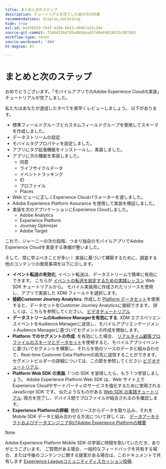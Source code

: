 ```yaml
---
title: まとめと次のステップ
description: チュートリアルを完了した後の次の作業
recommendations: display,noCatalog
hide: true
exl-id: be256529-fd4f-428b-b023-409b7a35c204
source-git-commit: f2d64236d7d5a0b56ead3fd0e69818813c907b03
workflow-type: tm+mt
source-wordcount: '464'
ht-degree: 8%

---
```


# まとめと次のステップ

おめでとうございます。「モバイルアプリでのAdobe Experience Cloudの実装」チュートリアルが完了しました。

私たちはあなたが達成したすべてを素早くレビューしましょう。 以下があります。

* 標準フィールドグループとカスタムフィールドグループを使用してスキーマを作成しました。
* データストリームの設定.
* モバイルタグプロパティを設定しました。
* アプリにタグ拡張機能をインストールし、実装しました。
* アプリに次の機能を実装しました。
   * 同意
   * ライフサイクルデータ
   * イベントトラッキング
   * ID
   * プロファイル
   * Places
* Web ビューに正しくExperience Cloudパラメーターを渡しました。
* Adobe Experience Platform Assurance を使用して実装を検証しました。
* 実装を次のアプリケーションにExperience Cloudしました。
   * Adobe Analytics
   * Experience Platform
   * Journey Optimizer
   * Adobe Target

これで、ジャーニーの次の段階、つまり独自のモバイルアプリでAdobe Experience Cloudを実装する準備が整いました。

そして、常に学ぶべきことが多い！ 実装に基づいて構築するために、調査する他のコンテンツの推奨事項を以下に示します。

* **イベント転送の有効化**. イベント転送は、データストリームで簡単に有効にできます。 こちらが [イベントの転送を設定するための実践レッスン](https://experienceleague.adobe.com/docs/platform-learn/implement-web-sdk/event-forwarding/setup-event-forwarding.html) Web SDK チュートリアルから。 モバイル実装用に作成されたリソースを使用し、アプリで実装した XDM フィールドを選択します。
* **接続Customer Journey Analytics**. 作成した [Platform データセット](platform.md)を使用すると、データセットをCustomer Journey Analyticsに接続できます。 詳しくは、こちらを参照してください。 [ビデオチュートリアル](https://experienceleague.adobe.com/docs/customer-journey-analytics-learn/tutorials/connections/connecting-customer-journey-analytics-to-data-sources-in-platform.html?lang=ja)
* **データストリームのAudience Managerを有効にする**. XDM エクスペリエンスイベントをAudience Managerに送信し、モバイルアプリエンゲージメントAudience Managerに基づいてセグメントの作成を開始します。
* **Platform でのセグメントの作成**. を有効にした場合、 [リアルタイム顧客プロファイルのスキーマとデータセット](platform.md)を使用すると、モバイルアプリイベントに基づいてセグメントを構築し、それらを他のソースのデータと組み合わせて、Real-time Customer Data Platformの宛先に送信することができます。 セグメントビルダーの詳細については、この節を参照してください [ビデオチュートリアル](https://experienceleague.adobe.com/docs/platform-learn/tutorials/audiences/create-audiences.html).
* **Platform Web SDK の実装**. 1 つの SDK を習得したら、もう 1 つ学習しましょう。 Adobe Experience Platform Web SDK は、Web サイト上でExperience Cloudやサードパーティのサービスを強化するために使用される JavaScript SDK です。 似たようなものがある [Web SDK の実践チュートリアル](https://experienceleague.adobe.com/docs/platform-learn/implement-web-sdk/overview.html?lang=ja). 両方を完了し、デバイス間でプロファイルが結合されるのを確認します。
* **Experience Platformの詳細**. 他のソースからデータを取り込み、それを Mobile SDK データと組み合わせる方法について詳しくは、 [データアーキテクトおよびデータエンジニア向けAdobe Experience Platformの概要](https://experienceleague.adobe.com/docs/platform-learn/getting-started-for-data-architects-and-data-engineers/overview.html?lang=ja)


>[!NOTE]
>
>Adobe Experience Platform Mobile SDK の学習に時間を割いていただき、ありがとうございます。 ご質問がある場合、一般的なフィードバックを共有する場合、または今後のコンテンツに関する提案がある場合は、このドキュメントで共有します [Experience Leagueコミュニティディスカッション投稿](https://experienceleaguecommunities.adobe.com:443/t5/adobe-experience-platform-data/tutorial-discussion-implement-adobe-experience-cloud-in-mobile/td-p/443796).
